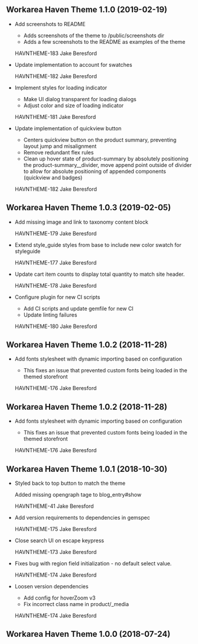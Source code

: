 Workarea Haven Theme 1.1.0 (2019-02-19)
--------------------------------------------------------------------------------

*   Add screenshots to README

    * Adds screenshots of the theme to /public/screenshots dir
    * Adds a few screenshots to the README as examples of the theme

    HAVNTHEME-183
    Jake Beresford

*   Update implementation to account for swatches

    HAVNTHEME-182
    Jake Beresford

*   Implement styles for loading indicator

    * Make UI dialog transparent for loading dialogs
    * Adjust color and size of loading indicator

    HAVNTHEME-181
    Jake Beresford

*   Update implementation of quickview button

    * Centers quickview button on the product summary, preventing layout jump and misalignment
    * Remove redundant flex rules
    * Clean up hover state of product-summary by absolutely positioning the product-summary__divider, move append point outside of divider to allow for absolute positioning of appended components (quickview and badges)

    HAVNTHEME-182
    Jake Beresford



Workarea Haven Theme 1.0.3 (2019-02-05)
--------------------------------------------------------------------------------

*   Add missing image and link to taxonomy content block

    HAVNTHEME-179
    Jake Beresford

*   Extend style_guide styles from base to include new color swatch for styleguide

    HAVNTHEME-177
    Jake Beresford

*   Update cart item counts to display total quantity to match site header.

    HAVNTHEME-178
    Jake Beresford

*   Configure plugin for new CI scripts

    * Add CI scripts and update gemfile for new CI
    * Update linting failures

    HAVNTHEME-180
    Jake Beresford



Workarea Haven Theme 1.0.2 (2018-11-28)
--------------------------------------------------------------------------------

*   Add fonts stylesheet with dynamic importing based on configuration

    * This fixes an issue that prevented custom fonts being loaded in the themed storefront

    HAVNTHEME-176
    Jake Beresford



Workarea Haven Theme 1.0.2 (2018-11-28)
--------------------------------------------------------------------------------

*   Add fonts stylesheet with dynamic importing based on configuration

    * This fixes an issue that prevented custom fonts being loaded in the themed storefront

    HAVNTHEME-176
    Jake Beresford



Workarea Haven Theme 1.0.1 (2018-10-30)
--------------------------------------------------------------------------------

*   Styled back to top button to match the theme

    Added missing opengraph tage to blog_entry#show

    HAVNTHEME-41
    Jake Beresford

*   Add version requirements to dependencies in gemspec

    HAVNTHEME-175
    Jake Beresford

*   Close search UI on escape keypress

    HAVNTHEME-173
    Jake Beresford

*   Fixes bug with region field initialization - no default select value.

    HAVNTHEME-174
    Jake Beresford

*   Loosen version dependencies

    * Add config for hoverZoom v3
    * Fix incorrect class name in product/_media

    HAVNTHEME-174
    Jake Beresford



Workarea Haven Theme 1.0.0 (2018-07-24)
--------------------------------------------------------------------------------
